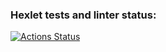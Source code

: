 ### Hexlet tests and linter status:
[![Actions Status](https://github.com/karanice/python-project-83/actions/workflows/hexlet-check.yml/badge.svg)](https://github.com/karanice/python-project-83/actions)
